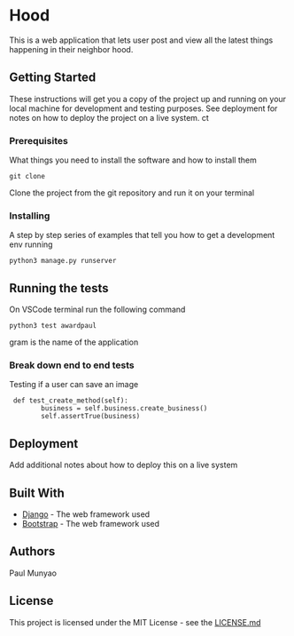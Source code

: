 # Hood

This is a web application that lets user post and view all the latest things happening in their neighbor hood.

## Getting Started

These instructions will get you a copy of the project up and running on your local machine for development and testing purposes. See deployment for notes on how to deploy the project on a live system.
ct
### Prerequisites

What things you need to install the software and how to install them

```
git clone
```
Clone the project from the git repository and run it on your terminal
### Installing

A step by step series of examples that tell you how to get a development env running


```
python3 manage.py runserver
```
## Running the tests

On VSCode terminal run the following command
```
python3 test awardpaul
```
gram is the name of the application
### Break down end to end tests

Testing if a user can save an image

```
 def test_create_method(self):
        business = self.business.create_business()
        self.assertTrue(business)
``` 
## Deployment

Add additional notes about how to deploy this on a live system

## Built With

* [Django](https://docs.djangoproject.com/en/4.0/) - The web framework used
* [Bootstrap](https://getbootstrap.com/docs/5.0/getting-started/introduction/) - The web framework used

## Authors

Paul Munyao

## License

This project is licensed under the MIT License - see the [LICENSE.md](LICENSE.md) 
